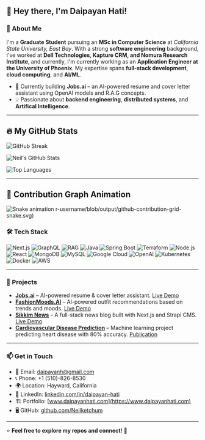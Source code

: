 ## 👋 Hey there, I'm Daipayan Hati!

### 🚀 About Me
I'm a **Graduate Student** pursuing an **MSc in Computer Science** at *California State University, East Bay*. With a strong **software engineering** background, I've worked at **Dell Technologies, Kapture CRM, and Nomura Research Institute**, and currently, I'm currently working as an **Application Engineer at the University of Phoenix**. My expertise spans **full-stack development**, **cloud computing**, and **AI/ML**.

- 🔭 Currently building **Jobs.ai** – an AI-powered resume and cover letter assistant using OpenAI models and R.A.G concepts.
- 💡 Passionate about **backend engineering**, **distributed systems**, and **Artifical Intelligence**.

---
## 🔥 My GitHub Stats

![GitHub Streak](https://streak-stats.demolab.com?user=neilketchum&theme=tokyonight&hide_border=true)

![Neil's GitHub Stats](https://github-readme-stats.vercel.app/api?username=neilketchum&show_icons=true&theme=tokyonight&hide_border=true)

![Top Languages](https://github-readme-stats.vercel.app/api/top-langs/?username=neilketchum&layout=compact&theme=tokyonight&hide_border=true)

---

## 🐍 Contribution Graph Animation

![Snake animation](https://github.com/neilketchum/neilketchum/blob/output/github-contribution-grid-snake.svg)
r-username/blob/output/github-contribution-grid-snake.svg)


### 🛠️ Tech Stack

![Next.js](https://img.shields.io/badge/Next.js-000000?style=for-the-badge&logo=nextdotjs&logoColor=white)
![GraphQL](https://img.shields.io/badge/GraphQL-E10098?style=for-the-badge&logo=graphql&logoColor=white)
![RAG](https://img.shields.io/badge/RAG-4285F4?style=for-the-badge&logo=googlecloud&logoColor=white)
![Java](https://img.shields.io/badge/Java-007396?style=for-the-badge&logo=java&logoColor=white)
![Spring Boot](https://img.shields.io/badge/Spring%20Boot-6DB33F?style=for-the-badge&logo=springboot&logoColor=white)
![Terraform](https://img.shields.io/badge/Terraform-7B42BC?style=for-the-badge&logo=terraform&logoColor=white)
![Node.js](https://img.shields.io/badge/Node.js-339933?style=for-the-badge&logo=nodedotjs&logoColor=white)
![React](https://img.shields.io/badge/React-61DAFB?style=for-the-badge&logo=react&logoColor=black)
![MongoDB](https://img.shields.io/badge/MongoDB-47A248?style=for-the-badge&logo=mongodb&logoColor=white)
![MySQL](https://img.shields.io/badge/MySQL-4479A1?style=for-the-badge&logo=mysql&logoColor=white)
![Google Cloud](https://img.shields.io/badge/Google%20Cloud-4285F4?style=for-the-badge&logo=googlecloud&logoColor=white)
![OpenAI](https://img.shields.io/badge/OpenAI-412991?style=for-the-badge&logo=openai&logoColor=white)
![Kubernetes](https://img.shields.io/badge/Kubernetes-326CE5?style=for-the-badge&logo=kubernetes&logoColor=white)
![Docker](https://img.shields.io/badge/Docker-2496ED?style=for-the-badge&logo=docker&logoColor=white)
![AWS](https://img.shields.io/badge/AWS-FF9900?style=for-the-badge&logo=amazonaws&logoColor=white)


---

### 📌 Projects
- **[Jobs.ai](https://github.com/Neilketchum/jobs-ai)** – AI-powered resume & cover letter assistant. [Live Demo](#)
- **[FashionMoods.AI](https://github.com/Neilketchum/fashionmoods-ai)** – AI-powered outfit recommendations based on trends and moods. [Live Demo](https://fashion-mood-frontend.web.app/)
- **[Sikkim News](https://github.com/Neilketchum/sikkim-news)** – A full-stack news blog built with Next.js and Strapi CMS. [Live Demo](https://thesikkimnews.com/)
- **[Cardiovascular Disease Prediction](https://www.ijaresm.com/uploaded_files/document_file/Ramya_Kodalik0C4.pdf)** – Machine learning project predicting heart disease with 80% accuracy. [Publication](https://www.ijaresm.com/uploaded_files/document_file/Ramya_Kodalik0C4.pdf)

---


### 📫 Get in Touch
- 📧 Email: [daipayanh@gmail.com](mailto:daipayanh@gmail.com)
- 📞 Phone: +1 (510)-826-8530
- 🌍 Location: Hayward, California
- 💼 LinkedIn: [linkedin.com/in/daipayan-hati](https://www.linkedin.com/in/daipayan-hati/)
- 🏗️ Portfolio: [www.daipayanhati.com](https://www.daipayanhati.com)
- 🖥️ GitHub: [github.com/Neilketchum](https://github.com/Neilketchum)

---

⭐ **Feel free to explore my repos and connect!** 🚀

